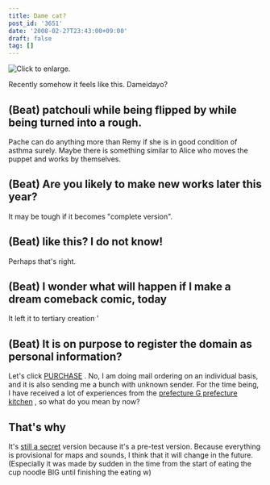 ```yaml
---
title: Dame cat?
post_id: '3651'
date: '2008-02-27T23:43:00+09:00'
draft: false
tag: []
---
```


![Click to enlarge.](/image/misc/LS1_s.jpg)

Recently somehow it feels like this. Dameidayo?

## (Beat) patchouli while being flipped by while being turned into a rough.

Pache can do anything more than Remy if she is in good condition of asthma surely. Maybe there is something similar to Alice who moves the puppet and works by themselves.

## (Beat) Are you likely to make new works later this year?

It may be tough if it becomes "complete version".

## (Beat) like this? I do not know!

Perhaps that's right.

## (Beat) I wonder what will happen if I make a dream comeback comic, today

It left it to tertiary creation '

## (Beat) It is on purpose to register the domain as personal information?

Let's click [PURCHASE](http://e.danmaq.com/) . No, I am doing mail ordering on an individual basis, and it is also sending me a bunch with unknown sender. For the time being, I have received a lot of experiences from the [prefecture G prefecture kitchen](http://sasakama.s13.xrea.com/sos/n18_858.html) , so what do you mean by now?

## That's why

It's [still a secret](http://thg.danmaq.com/) version because it's a pre-test version. Because everything is provisional for maps and sounds, I think that it will change in the future. (Especially it was made by sudden in the time from the start of eating the cup noodle BIG until finishing the eating w)